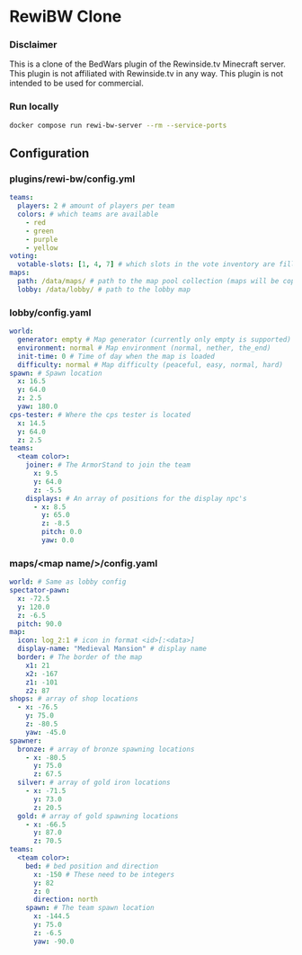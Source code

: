 # RewiBW Clone
### Disclaimer
This is a clone of the BedWars plugin of the Rewinside.tv Minecraft server. This plugin is not affiliated with Rewinside.tv in any way. This plugin is not intended to be used for commercial.

### Run locally
```bash
docker compose run rewi-bw-server --rm --service-ports
```

## Configuration
### plugins/rewi-bw/config.yml
```yaml
teams:
  players: 2 # amount of players per team
  colors: # which teams are available
    - red
    - green
    - purple
    - yellow
voting:
  votable-slots: [1, 4, 7] # which slots in the vote inventory are filled with a map
maps:
  path: /data/maps/ # path to the map pool collection (maps will be copied to the server)
  lobby: /data/lobby/ # path to the lobby map
```

### lobby/config.yaml
```yaml
world:
  generator: empty # Map generator (currently only empty is supported)
  environment: normal # Map environment (normal, nether, the_end)
  init-time: 0 # Time of day when the map is loaded
  difficulty: normal # Map difficulty (peaceful, easy, normal, hard)
spawn: # Spawn location
  x: 16.5
  y: 64.0
  z: 2.5
  yaw: 180.0
cps-tester: # Where the cps tester is located
  x: 14.5
  y: 64.0
  z: 2.5
teams:
  <team color>:
    joiner: # The ArmorStand to join the team
      x: 9.5
      y: 64.0
      z: -5.5
    displays: # An array of positions for the display npc's 
      - x: 8.5
        y: 65.0
        z: -8.5
        pitch: 0.0
        yaw: 0.0
```

### maps/\<map name/>/config.yaml
```yaml
world: # Same as lobby config
spectator-pawn:
  x: -72.5
  y: 120.0
  z: -6.5
  pitch: 90.0
map:
  icon: log_2:1 # icon in format <id>[:<data>]
  display-name: "Medieval Mansion" # display name
  border: # The border of the map
    x1: 21
    x2: -167
    z1: -101
    z2: 87
shops: # array of shop locations
  - x: -76.5
    y: 75.0
    z: -80.5
    yaw: -45.0
spawner:
  bronze: # array of bronze spawning locations
    - x: -80.5
      y: 75.0
      z: 67.5
  silver: # array of gold iron locations
    - x: -71.5
      y: 73.0
      z: 20.5
  gold: # array of gold spawning locations
    - x: -66.5
      y: 87.0
      z: 70.5
teams:
  <team color>:
    bed: # bed position and direction
      x: -150 # These need to be integers
      y: 82
      z: 0
      direction: north
    spawn: # The team spawn location
      x: -144.5
      y: 75.0
      z: -6.5
      yaw: -90.0
```